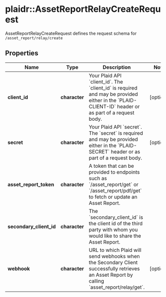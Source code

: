 # plaidr::AssetReportRelayCreateRequest

AssetReportRelayCreateRequest defines the request schema for `/asset_report/relay/create`

## Properties
Name | Type | Description | Notes
------------ | ------------- | ------------- | -------------
**client_id** | **character** | Your Plaid API &#x60;client_id&#x60;. The &#x60;client_id&#x60; is required and may be provided either in the &#x60;PLAID-CLIENT-ID&#x60; header or as part of a request body. | [optional] 
**secret** | **character** | Your Plaid API &#x60;secret&#x60;. The &#x60;secret&#x60; is required and may be provided either in the &#x60;PLAID-SECRET&#x60; header or as part of a request body. | [optional] 
**asset_report_token** | **character** | A token that can be provided to endpoints such as &#x60;/asset_report/get&#x60; or &#x60;/asset_report/pdf/get&#x60; to fetch or update an Asset Report. | 
**secondary_client_id** | **character** | The &#x60;secondary_client_id&#x60; is the client id of the third party with whom you would like to share the Asset Report. | 
**webhook** | **character** | URL to which Plaid will send webhooks when the Secondary Client successfully retrieves an Asset Report by calling &#x60;asset_report/relay/get&#x60;. | [optional] 


